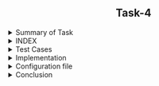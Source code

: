 <h2 align="center">Task-4</h2>

<details>
  <summary> Summary of Task </summary>
  <ul>
    <br>
    <li> Create a testScript to analyse reliability of the Evaluation script .</li>
  </ul>
</details>

<details>
<summary> INDEX </summary>
  <ul>
    <br>
    <li> Test cases</li>
    <li> Implementation </li>
    <li> Configuration file </>
    <li> Conclusion  </li>
  </ul>
  </details>
  
<details>
  <summary> Test Cases </summary>
  
|S.NO|Test Cases|Test Case Description|Expected Result|Test Status|
|:----:|:-----:|:-----:|:-----:|:-----:|
|1|**Published Url** |Spread sheet link published by using publish to web option from file of spreadsheet and select the .csv format |Url should be published|**PASS** |
|2|**The path of commands  is declared in Variable** |I declared the path of commands in variables in the configuration file which i used in the script file. |Path of command should be declare in the variable |**PASS**|
|3|**Google spread sheet downloaded in CSV format** |I used wget with -q option with url of the google spread sheet to download in csv format -q option is used for silently downloaded <br/> I used this $WGET $WGETOPT1 $MYURL01 and $MYURL02 the value of these variable extracting from the configuration file |Google spreadsheet in csv format should be downloaded |**PASS** |
|4|**Rename downloaded files**|Renamed  files by using mv command  <br/> I used this $MV $OLDFILENAME1 $NEWFILENAME1  the value of these variable extract from the configuration file |Files should be renamed|**PASS** |
|5 |**DISPLAY THE OUTPUT using configuration file** | I used the source of configuration file in the script and run the script  <br/> I used  this to extract the required column (awk -F "," '{print "Name :",$name1, "\n", "Sum :",$average1* z "\n", "Average :",$average1, "\n"}') |Script should be run and display the output |**PASS** |
|6 |**Adding the column in the spreadsheet** |Add the column in the spreadsheet and gives the word to all students |Output should be updated |**PASS** |
|7 |**Adding the row in the spreadsheet** |Add the row in the spreadsheet and gives the word in all the columns |Output should be updated |**PASS** |
|8 |**Compair test script** |Using diff command comapred the both file and got result|Script should be run and display the output |**pass** |
  
</details>


<details>
  <summary> Implementation </summary>
  
In this script, first of all I copied the spreadsheet link to csv link through web publish option. After that I downloaded the link to the spreadsheet with the wget command and rename the download file with the mv command. Then I got the required output from awk command. after that i used diff command in my test script and compare the both files and got the required output.
  
 </details>
 
 <details>
  <summary> Configuration file </summary>
  
  #This is the main configuration file of script

#============================================================

#Variable declaration of command path which used in script

#wget command is a Linux command line utility that helps us to download the files from the web.

  WGET=/usr/bin/wget

  #echo command in linux is used to display line of text/stringon terminal.

  ECHO=/usr/bin/echo

  #mv command renames a file or folder and moves a group of files to a different directory

  MV=/usr/bin/mv

  #cat command allows us to create single or multiple files, view contain of file, concatenate files and redirect output in terminal or files.

  CAT=/usr/bin:/cat

  #awk command searches files for text containing a pattern. When a line or text matches, awk performs a specific action on that line/text.

  AWK=/usr/bin/awk

  #tail commandprint the last N number of data of the given input.

  TAIL=/usr/bin/tail

  #tr is a command for translating or deleting characters.

  TR=/usr/bin/tr

  #The grep command in unix or linux system is used to print the lines that match a given pattern.

  GREP=/usr/bin/grep

  #wc Command in Linux Count Number of Lines, Words, and Character.

  WC=/usr/bin/wc

  #pwd command prints the path of the working directory

  PWD=/usr/bin/pwdi

  #cp command is used to copy files or group of files or directory.

  CP=/usr/bin/cp

  #date command is used to display the system date and time.

  DATE=/usr/bin/date

  #=/usr/bin/

  DIFF=/usr/bin/diff

  #====================================================================================================================================================

  #wget command option

  #The download output is not visible so -q is used

  WGETOPT1=-q

  #====================================================================================================================================================

  #tr command option

  #-cd option used for delete the character.

  TROPT1=-cd

  #===================================================================================================================================================

  #wc command option

  #-c is used ko count the character

  WCOPT1=-c

  #===================================================================================================================================================

  #grep command option

  #-i option used for displays both uppercase and lowercase results.

  GREPOPT1=-i

  #===================================================================================================================================================

  #awk command option

  #-F used for the input field separator.

  AWKOPT1=-F

  #===================================================================================================================================================

  #here url used to download the spreadsheet in the format CSV

  #Below url01 for download the spreadsheet 1

  MYURL01=https://docs.google.com/spreadsheets/d/e/2PACX-1vS9pmOTPTCVI3XdmGtzetXIm9YVD2cnLDXAkBviswsYAifm9d9dq_iKfPFaHOMpL9oxtSJBh-u9R5CW/pub?output=csv


  #====================================================================================================================================================

  #Below url02 for download the spreadsheet 2

  MYURL02=https://docs.google.com/spreadsheets/d/e/2PACX-1vSEjogtwoNCCLzmjLHSegdJXH-icphTYJfzpAGC7WYOBPqgkwXNgcC3HQGpfU4tP-Jf8KUTVOHBloX6/pub?output=csv

  #=====================================================================================================================================================

  #Rename the downloaded file 1

  #OLDFILENAME1=/home/pradeep/Task-3/datafile/pub?output=csv

  OLDFILENAME1=/home/pradeep/mytask2/pub?output=csv

  #NEWFILENAME1=/home/pradeep/Task-3/datafile/sheet1.csv

  NEWFILENAME1=/home/pradeep/mytask2/sheet1.csv

  #=====================================================================================================================================================

  #Rename the downloaded file 2

  OLDFILENAME2=/home/pradeep/mytask2/pub?output=csv

  NEWFILENAME2=/home/pradeep/mytask2/sheet2.csv

  #====================================================================================================================================================

  #Column of spreadsheet

  AVGCOLUMN=Average

  avgcolumn=average

  #namecolumn=name

  #=================================================================================================================================================

  #Extra column

  NAMECOL=Name

  INTERNCOL=Intern

  SUMCOL=Sum

  AVGCOL=Avg

  #==================================================================================================================================================

  #log file of script

  log=/home/pradeep/mytask2/mytask2.log

  #==================================================================================================================================================

  #directory for datafile

  DATADIR=/home/pradeep/mytask2/datafile24

  DATADIR1=/home/pradeep/mytask2/datafile24/output20.txt

  DATADIR2=/home/pradeep/mytask2/datafile24/output21.txt

  #==================================================================================================================================================

  OLD_DATA_FILE_PATH1=/home/pradeep/mytask1/datafile23/output11.txt

  OLD_DATA_FILE_PATH2=/home/pradeep/mytask1/datafile23/output12.txt

  NEW_DATA_FILE_PATH1=/home/pradeep/mytask2/datafile24/output20.txt

  NEW_DATA_FILE_PATH2=/home/pradeep/mytask2/datafile24/output21.txt


#==================================================================================================================================================

  
  </details>
 
 <details>
  <summary> Conclusion </summary>
  
  I would like to share my experience while doing this work. The given script is doing its job correctly.
  
  </details>
